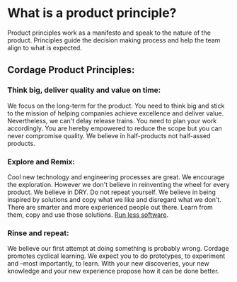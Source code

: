 # What is a product principle?
Product principles work as a manifesto and speak to the nature of the product. 
Principles guide the decision making process and help the team align to what is expected.

## Cordage Product Principles:
### Think big, deliver quality and value on time:
We focus on the long-term for the product. You need to think big and stick to the 
mission of helping companies achieve excellence and deliver value. Nevertheless, we can't delay release trains. 
You need to plan your work accordingly. You are hereby empowered to reduce the scope but you can never compromise 
quality. We believe in half-products not half-assed products.

### Explore and Remix:
Cool new technology and engineering processes are great. We encourage the exploration. However we don't believe in
reinventing the wheel for every product. We believe in DRY. Do not repeat yourself. We believe in being inspired by 
solutions and copy what we like and disregard what we don't. There are smarter and more experienced people out there.
Learn from them, copy and use those solutions. [Run less software](https://www.intercom.com/blog/run-less-software/). 

### Rinse and repeat:
We believe our first attempt at doing something is probably wrong. Cordage promotes cyclical learning. We expect you
to do prototypes, to experiment and –most importantly, to learn. With your new discoveries, your new knowledge and 
your new experience propose how it can be done better.
